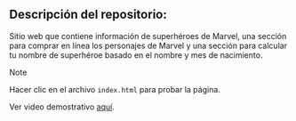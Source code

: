 ## Descripción del repositorio:
Sitio web que contiene información de superhéroes de Marvel, una sección para comprar en línea los personajes de Marvel y una sección para calcular tu nombre de superhéroe basado en el nombre y mes de nacimiento.

> [!NOTE]
> Hacer clic en el archivo `index.html` para probar la página.

Ver video demostrativo [aquí](https://drive.google.com/file/d/1rGi6VkvL81KgZvyfFqgPIj08vbMjYaqM/view?usp=sharing).
